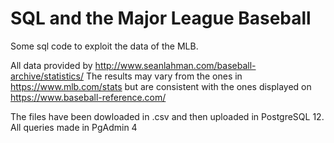 # SQL and the Major League Baseball
Some sql code to exploit the data of the MLB.

All data provided by http://www.seanlahman.com/baseball-archive/statistics/
The results may vary from the ones in https://www.mlb.com/stats but are consistent with the ones displayed on https://www.baseball-reference.com/

The files have been dowloaded in .csv and then uploaded in PostgreSQL 12.
All queries made in PgAdmin 4
